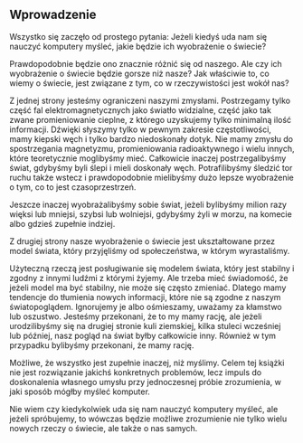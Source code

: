 ## Wprowadzenie

Wszystko się zaczęło od prostego pytania: Jeżeli kiedyś uda nam się nauczyć komputery myśleć,
jakie będzie ich wyobrażenie o świecie?

Prawdopodobnie będzie ono znacznie różnić się od naszego. Ale czy ich wyobrażenie o świecie będzie gorsze niż nasze? Jak właściwie to, co wiemy o świecie, jest związane z tym, co w rzeczywistości jest wokół nas?

Z jednej strony jesteśmy ograniczeni naszymi zmysłami. Postrzegamy tylko część fal elektromagnetycznych jako światło widzialne, część jako tak zwane promieniowanie cieplne, z którego uzyskujemy tylko minimalną ilość informacji.
Dźwięki słyszymy tylko w pewnym zakresie częstotliwości, mamy kiepski węch i tylko bardzo niedoskonały dotyk.
Nie mamy zmysłu do spostrzegania magnetyzmu, promieniowania radioaktywnego i wielu innych, które teoretycznie moglibyśmy mieć. Całkowicie inaczej postrzegalibyśmy świat, gdybyśmy byli ślepi i mieli doskonały węch.
Potrafilibyśmy śledzić tor ruchu także wstecz i prawdopodobnie mielibyśmy dużo lepsze wyobrażenie o tym,
co to jest czasoprzestrzeń.

Jeszcze inaczej wyobrażalibyśmy sobie świat, jeżeli bylibyśmy milion razy więksi lub mniejsi, szybsi lub wolniejsi,
gdybyśmy żyli w morzu, na komecie albo gdzieś zupełnie indziej.

Z drugiej strony nasze wyobrażenie o świecie jest ukształtowane przez model świata, który przyjęliśmy od społeczeństwa, w którym wyrastaliśmy.

Użyteczną rzeczą jest posługiwanie się modelem świata, który jest stabilny i zgodny z innymi ludźmi z którymi żyjemy.
Ale trzeba mieć świadomość, że jeżeli model ma być stabilny, nie może się często zmieniać.
Dlatego mamy tendencje do tłumienia nowych informacji, które nie są zgodne z naszym światopoglądem.
Ignorujemy je albo ośmieszamy, uważamy za kłamstwo lub oszustwo. Jesteśmy przekonani, że to my mamy rację,
ale jeżeli urodzilibyśmy się na drugiej stronie kuli ziemskiej, kilka stuleci wcześniej lub później,
nasz pogląd na świat byłby całkowicie inny. Również w tym przypadku bylibyśmy przekonani, że mamy rację.

Możliwe, że wszystko jest zupełnie inaczej, niż myślimy. Celem tej książki nie jest rozwiązanie jakichś konkretnych problemów, lecz impuls do doskonalenia własnego umysłu przy jednoczesnej próbie zrozumienia, w jaki sposób mógłby myśleć komputer.

Nie wiem czy kiedykolwiek uda się nam nauczyć komputery myśleć, ale jeżeli spróbujemy, to wówczas będzie możliwe zrozumienie nie tylko wielu nowych rzeczy o świecie, ale także o nas samych.
